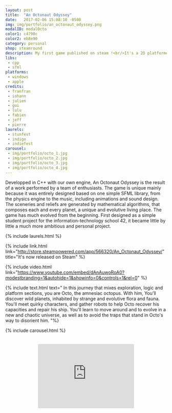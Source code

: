 ```yaml
---
layout: post
title:  "An Octonaut Odyssey"
date:   2017-02-06 15:08:10 -0500
img: img/portfolio/an_octonaut_odyssey.png
modalID: modalOcto
color1: c4798c 
color2: eb8e90 
category: personal
shop: steamround
description: My first game published on steam !<br/>It's a 2D platformer about an amnesiac octopus.
libs:
 - cpp 
 - sfml 
platforms:
 - windows
 - apple
credits:
 - franfran
 - iohann
 - julien
 - gui
 - lulu
 - fabien
 - jeff
 - pierre
laurels:
 - stunfest
 - indigo
 - indiefest
carousel:
 - img/portfolio/octo_1.jpg
 - img/portfolio/octo_2.jpg
 - img/portfolio/octo_3.jpg
 - img/portfolio/octo_4.jpg
---
```

Developped in C++ with our own engine, An Octonaut Odyssey is the result of a work performed by a team of enthusiasts. The game is unique mainly because it was entirely designed based on one simple SFML library, from the physics engine to the music, including animations and sound design.
The sceneries and reliefs are generated by mathematical algorithms, that composes each and every planet, a unique and evolutive living place. The game has much evolved from the beginning. First designed as a simple student project for the information-technology school 42, it became little by little a much more ambitious and personal project.

{% include laurels.html %}

{% include link.html link="http://store.steampowered.com/app/566320/An_Octonaut_Odyssey/" title="It's now released on Steam" %}

{% include video.html link="https://www.youtube.com/embed/dAnAuwoRoA0?modestbranding=1&autohide=1&showinfo=0&controls=1&rel=0" %}

{% include text.html text="
  In this journey that mixes exploration, logic and platform sections, you are Octo, the amnesiac octopus. With him, You'll discover wild planets, inhabited by strange and evolutive flora and fauna. You'll meet quirky characters, and gather robots to help Octo recover his capacities and repair his ship. You'll learn to move around and to evolve in a new and chaotic universe, as well as to avoid the traps that stand in Octo's way to disorient him.
"%}

{% include carousel.html %}

<div style="padding-top: 20px;" class="row">
 <div class="col-0 col-lg-1"></div>
  <iframe style="margin: 0 auto;display:block;" class="col-12 col-lg-10" src="https://store.steampowered.com/widget/566320/" frameborder="0" height="200px"></iframe>
 <div class="col-0 col-lg-1"></div>
</div>
